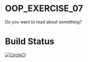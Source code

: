 # OOP_EXERCISE_07
Do you want to read about something?

# Build Status
[![CircleCI](https://circleci.com/gh/DeadBlasoul/oop_exercise_07.svg?style=svg)](https://circleci.com/gh/DeadBlasoul/oop_exercise_07)
